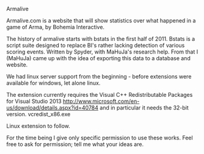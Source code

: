 Armalive

Armalive.com is a website that will show statistics over what happened in a game of Arma, by Bohemia Interactive.

The history of armalive starts with bstats in the first half of 2011. 
Bstats is a script suite designed to replace BI's rather lacking detection of various scoring events.
Written by Spyder, with MaHuJa's research help.
From that I (MaHuJa) came up with the idea of exporting this data to a database and website.

We had linux server support from the beginning - before extensions were available for windows, let alone linux.

The extension currently requires the
Visual C++ Redistributable Packages for Visual Studio 2013
http://www.microsoft.com/en-us/download/details.aspx?id=40784
and in particular it needs the 32-bit version. vcredist_x86.exe 

Linux extension to follow.

For the time being I give only specific permission to use these works.
Feel free to ask for permission; tell me what your ideas are.

